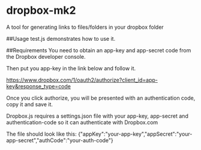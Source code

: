 dropbox-mk2
===========

A tool for generating links to files/folders in your dropbox folder

##Usage
test.js demonstrates how to use it.

##Requirements
You need to obtain an app-key and app-secret code from the Dropbox developer console.

Then put you app-key in the link below and follow it.

https://www.dropbox.com/1/oauth2/authorize?client_id=app-key&response_type=code

Once you click authorize, you will be presented with an authentication code, copy it and save it.

Dropbox.js requires a settings.json file with your app-key, app-secret and authentication-code so it can authenticate with Dropbox.com

The file should look like this:
{"appKey":"your-app-key","appSecret":"your-app-secret","authCode":"your-auth-code"}

